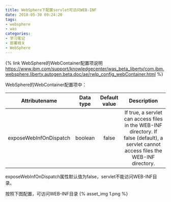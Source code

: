 ```yaml
---
title: WebSphere下配置servlet可访问WEB-INF
date: 2018-05-30 09:24:20
tags:
- websphere
- was
categories:
- 学习笔记
- 部署相关
- WebSphere
---
```


{% link WebSphere的WebContainer配置项说明 https://www.ibm.com/support/knowledgecenter/was_beta_liberty/com.ibm.websphere.liberty.autogen.beta.doc/ae/rwlp_config_webContainer.html %}

WebSphere的WebContainer配置项中：

| Attributename          | Data type | Default value | Description                                                                                                                            |
| :--------------------: | :-------: | :-----------: | :------------------------------------------------------------------------------------------------------------------------------------: |
| exposeWebInfOnDispatch | boolean   | false         | If true, a servlet can access files in the WEB-INF directory. If false (default), a servlet cannot access files the WEB-INF directory. |

exposeWebInfOnDispatch属性默认值为false，servlet不能访问WEB-INF目录。

按照下图配置，可访问WEB-INF目录
{% asset_img 1.png %}